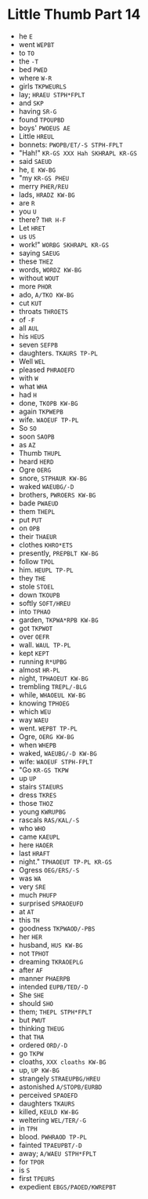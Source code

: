 # Little Thumb Part 14

* he `E`
* went `WEPBT`
* to `TO`
* the `-T`
* bed `PWED`
* where `W-R`
* girls `TKPWEURLS`
* lay; `HRAEU STPH*FPLT`
* and `SKP`
* having `SR-G`
* found `TPOUPBD`
* boys' `PWOEUS AE`
* Little `HREUL`
* bonnets: `PWOPB/ET/-S STPH-FPLT`
* "Hah!" `KR-GS XXX Hah SKHRAPL KR-GS`
* said `SAEUD`
* he, `E KW-BG`
* "my `KR-GS PHEU`
* merry `PHER/REU`
* lads, `HRADZ KW-BG`
* are `R`
* you `U`
* there? `THR H-F`
* Let `HRET`
* us `US`
* work!" `WORBG SKHRAPL KR-GS`
* saying `SAEUG`
* these `THEZ`
* words, `WORDZ KW-BG`
* without `WOUT`
* more `PHOR`
* ado, `A/TKO KW-BG`
* cut `KUT`
* throats `THROETS`
* of `-F`
* all `AUL`
* his `HEUS`
* seven `SEFPB`
* daughters. `TKAURS TP-PL`
* Well `WEL`
* pleased `PHRAOEFD`
* with `W`
* what `WHA`
* had `H`
* done, `TKOPB KW-BG`
* again `TKPWEPB`
* wife. `WAOEUF TP-PL`
* So `SO`
* soon `SAOPB`
* as `AZ`
* Thumb `THUPL`
* heard `HERD`
* Ogre `OERG`
* snore, `STPHAUR KW-BG`
* waked `WAEUBG/-D`
* brothers, `PWROERS KW-BG`
* bade `PWAEUD`
* them `THEPL`
* put `PUT`
* on `OPB`
* their `THAEUR`
* clothes `KHRO*ETS`
* presently, `PREPBLT KW-BG`
* follow `TPOL`
* him. `HEUPL TP-PL`
* they `THE`
* stole `STOEL`
* down `TKOUPB`
* softly `SOFT/HREU`
* into `TPHAO`
* garden, `TKPWA*RPB KW-BG`
* got `TKPWOT`
* over `OEFR`
* wall. `WAUL TP-PL`
* kept `KEPT`
* running `R*UPBG`
* almost `HR-PL`
* night, `TPHAOEUT KW-BG`
* trembling `TREPL/-BLG`
* while, `WHAOEUL KW-BG`
* knowing `TPHOEG`
* which `WEU`
* way `WAEU`
* went. `WEPBT TP-PL`
* Ogre, `OERG KW-BG`
* when `WHEPB`
* waked, `WAEUBG/-D KW-BG`
* wife: `WAOEUF STPH-FPLT`
* "Go `KR-GS TKPW`
* up `UP`
* stairs `STAEURS`
* dress `TKRES`
* those `THOZ`
* young `KWRUPBG`
* rascals `RAS/KAL/-S`
* who `WHO`
* came `KAEUPL`
* here `HAOER`
* last `HRAFT`
* night." `TPHAOEUT TP-PL KR-GS`
* Ogress `OEG/ERS/-S`
* was `WA`
* very `SRE`
* much `PHUFP`
* surprised `SPRAOEUFD`
* at `AT`
* this `TH`
* goodness `TKPWAOD/-PBS`
* her `HER`
* husband, `HUS KW-BG`
* not `TPHOT`
* dreaming `TKRAOEPLG`
* after `AF`
* manner `PHAERPB`
* intended `EUPB/TED/-D`
* She `SHE`
* should `SHO`
* them; `THEPL STPH*FPLT`
* but `PWUT`
* thinking `THEUG`
* that `THA`
* ordered `ORD/-D`
* go `TKPW`
* cloaths, `XXX cloaths KW-BG`
* up, `UP KW-BG`
* strangely `STRAEUPBG/HREU`
* astonished `A/STOPB/EURBD`
* perceived `SPAOEFD`
* daughters `TKAURS`
* killed, `KEULD KW-BG`
* weltering `WEL/TER/-G`
* in `TPH`
* blood. `PWHRAOD TP-PL`
* fainted `TPAEUPBT/-D`
* away; `A/WAEU STPH*FPLT`
* for `TPOR`
* is `S`
* first `TPEURS`
* expedient `EBGS/PAOED/KWREPBT`
